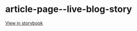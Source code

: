 # article-page--live-blog-story

[View in storybook](https://raw.githack.com/Independent-Digital-News-and-Media-Ltd/standard-pwamp-sb/PR-407-sb/index.html?path=/story/article-page--live-blog-story)